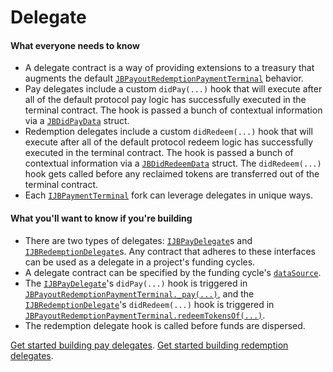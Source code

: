 # Delegate

#### What everyone needs to know

* A delegate contract is a way of providing extensions to a treasury that augments the default [`JBPayoutRedemptionPaymentTerminal`](/api/contracts/or-abstract/jbpayoutredemptionpaymentterminal/README.md) behavior.
* Pay delegates include a custom `didPay(...)` hook that will execute after all of the default protocol pay logic has successfully executed in the terminal contract. The hook is passed a bunch of contextual information via a [`JBDidPayData`](/api/data-structures/jbdidpaydata.md) struct.
* Redemption delegates include a custom `didRedeem(...)` hook that will execute after all of the default protocol redeem logic has successfully executed in the terminal contract. The hook is passed a bunch of contextual information via a [`JBDidRedeemData`](/api/data-structures/jbdidredeemdata.md) struct. The `didRedeem(...)` hook gets called before any reclaimed tokens are transferred out of the terminal contract.
* Each [`IJBPaymentTerminal`](/api/interfaces/ijbpaymentterminal.md) fork can leverage delegates in unique ways.

#### What you'll want to know if you're building

* There are two types of delegates: [`IJBPayDelegate`](/api/interfaces/ijbpaydelegate.md)s and [`IJBRedemptionDelegate`](/api/interfaces/ijbredemptiondelegate.md)s. Any contract that adheres to these interfaces can be used as a delegate in a project's funding cycles.
* A delegate contract can be specified by the funding cycle's [`dataSource`](data-source.md).
* The [`IJBPayDelegate`](/api/interfaces/ijbpaydelegate.md)'s `didPay(...)` hook is triggered in [`JBPayoutRedemptionPaymentTerminal._pay(...)`](/api/contracts/or-abstract/jbpayoutredemptionpaymentterminal/write/-_pay.md), and the [`IJBRedemptionDelegate`](/api/interfaces/ijbredemptiondelegate.md)'s `didRedeem(...)` hook is triggered in [`JBPayoutRedemptionPaymentTerminal.redeemTokensOf(...)`](/api/contracts/or-abstract/jbpayoutredemptionpaymentterminal/write/redeemtokensof.md).
* The redemption delegate hook is called before funds are dispersed.

[Get started building pay delegates](/build/treasury-extensions/pay-delegate.md).
[Get started building redemption delegates](/build/treasury-extensions/redemption-delegate.md).
